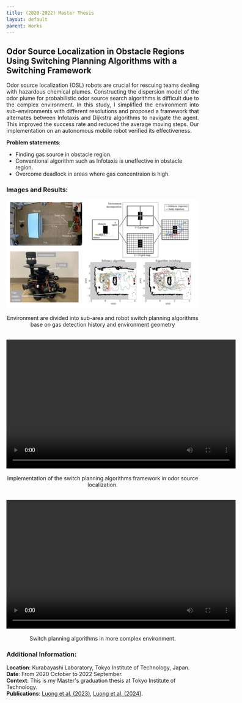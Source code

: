 ```yaml
---
title: (2020-2022) Master Thesis 
layout: default
parent: Works
---
```


## Odor Source Localization in Obstacle Regions Using Switching Planning Algorithms with a Switching Framework

<div style="text-align: justify">Odor source localization (OSL) robots are crucial for rescuing teams dealing with hazardous chemical plumes. Constructing the dispersion model of the odor plume for probabilistic odor source search algorithms is difficult due to the complex environment. In this study, I simplified the environment into sub-environments with different resolutions and proposed a framework that alternates between Infotaxis and Dijkstra algorithms to navigate the agent. This improved the success rate and reduced the average moving steps. Our implementation on an autonomous mobile robot verified its effectiveness. </div>

**Problem statements**:
* Finding gas source in obstacle region.
* Conventional algorithm such as Infotaxis is uneffective in obstacle region.
* Overcome deadlock in areas where gas concentraion is high.


### Images and Results:
<center>
  <img src="images/cpt.jpg" alt="Robot" width="600"/>
  <p>Environment are divided into sub-area and robot switch planning algorithms base on gas detection history and environment geometry</p>
</center>

<br>

<div style="text-align: center;">
  <video width="600" height="337" controls>
    <source src="images/master.mp4" type="video/mp4">
  </video>
   <p>Implementation of the switch planning algorithms framework in odor source localization.</p>
</div>

<br>

<div style="text-align: center;">
  <video width="600" height="337" controls>
    <source src="images/master2.mp4" type="video/mp4">
  </video>
   <p>Switch planning algorithms in more complex environment.</p>
</div>

### Additional Information:
**Location**: Kurabayashi Laboratory, Tokyo Institute of Technology, Japan.  
**Date**: From 2020 October to 2022 September.  
**Context**: This is my Master's graduation thesis at Tokyo Institute of Technology.  
**Publications**: [Luong et al. (2023)](https://www.mdpi.com/1424-8220/23/3/1140), [Luong et al. (2024)](https://doi.org/10.1080/18824889.2024.2374569).
